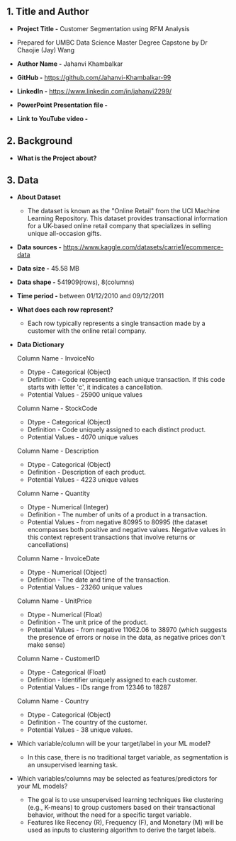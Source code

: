 ## 1. Title and Author

- **Project Title -** Customer Segmentation using RFM Analysis

- Prepared for UMBC Data Science Master Degree Capstone by Dr Chaojie (Jay) Wang

- **Author Name -** Jahanvi Khambalkar

- **GitHub -** https://github.com/Jahanvi-Khambalkar-99

- **LinkedIn -** https://www.linkedin.com/in/jahanvi2299/

- **PowerPoint Presentation file -**

- **Link to YouTube video -** 
    
## 2. Background

- **What is the Project about?**

## 3. Data 

- **About Dataset**

    - The dataset is known as the "Online Retail" from the UCI Machine Learning Repository. This dataset provides transactional information for a UK-based online retail company that specializes in selling unique all-occasion gifts.

- **Data sources -** https://www.kaggle.com/datasets/carrie1/ecommerce-data

- **Data size -** 45.58 MB

- **Data shape -** 541909(rows), 8(columns)

- **Time period -** between 01/12/2010 and 09/12/2011

- **What does each row represent?**
    -  Each row typically represents a single transaction made by a customer with the online retail company.
 
- **Data Dictionary**
  
  Column Name - InvoiceNo
  - Dtype - Categorical (Object)
  - Definition - Code representing each unique transaction. If this code starts with letter 'c', it indicates a cancellation.
  - Potential Values - 25900 unique values
 
  Column Name - StockCode
  - Dtype - Categorical (Object)
  - Definition - Code uniquely assigned to each distinct product.
  - Potential Values - 4070 unique values

  Column Name - Description
  - Dtype - Categorical (Object)
  - Definition - Description of each product.
  - Potential Values - 4223 unique values

  Column Name - Quantity
  - Dtype - Numerical (Integer)
  - Definition - The number of units of a product in a transaction.
  - Potential Values - from negative 80995 to 80995 (the dataset encompasses both positive and negative values. Negative values in this context represent transactions that involve returns or cancellations)

  Column Name - InvoiceDate
  - Dtype - Numerical (Object)
  - Definition - The date and time of the transaction.
  - Potential Values - 23260 unique values

  Column Name - UnitPrice
  - Dtype - Numerical (Float)
  - Definition - The unit price of the product.
  - Potential Values - from negative 11062.06 to 38970 (which suggests the presence of errors or noise in the data, as negative prices don't make sense)

  Column Name - CustomerID
  - Dtype - Categorical (Float)
  - Definition - Identifier uniquely assigned to each customer.
  - Potential Values - IDs range from 12346 to 18287
 
  Column Name - Country
  - Dtype - Categorical (Object)
  - Definition - The country of the customer.
  - Potential Values - 38 unique values.
 
- Which variable/column will be your target/label in your ML model?
    - In this case, there is no traditional target variable, as segmentation is an unsupervised learning task.

- Which variables/columns may be selected as features/predictors for your ML models?
    - The goal is to use unsupervised learning techniques like clustering (e.g., K-means) to group customers based on their transactional behavior, without the need for a specific target variable.
    - Features like Recency (R), Frequency (F), and Monetary (M) will be used as inputs to clustering algorithm to derive the target labels.

